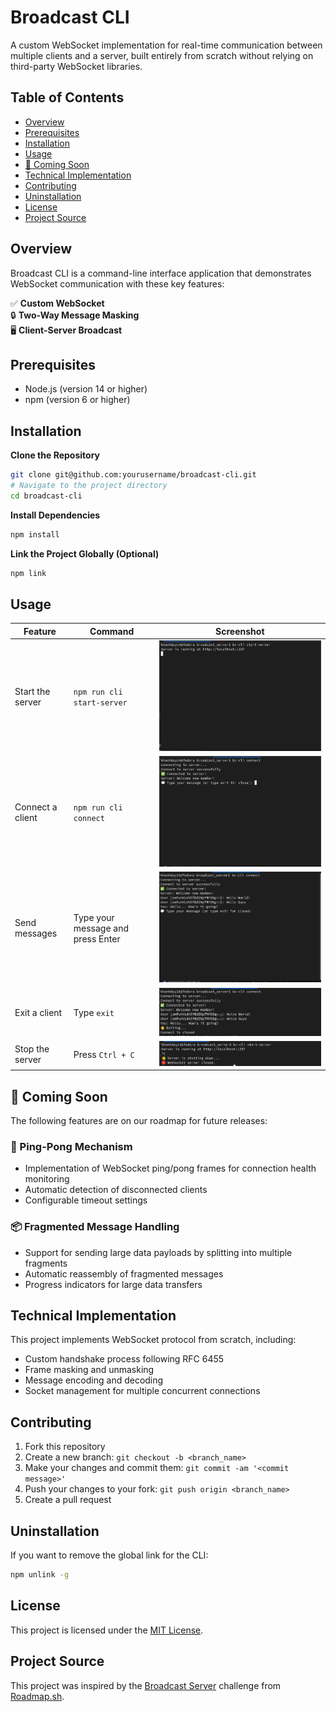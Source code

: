 # Broadcast CLI

A custom WebSocket implementation for real-time communication between multiple clients and a server, built entirely from scratch without relying on third-party WebSocket libraries.

## Table of Contents
- [Overview](#overview)
- [Prerequisites](#prerequisites)
- [Installation](#installation)
- [Usage](#usage)
- [🚀 Coming Soon](#-coming-soon)
- [Technical Implementation](#technical-implementation)
- [Contributing](#contributing)
- [Uninstallation](#uninstallation)
- [License](#license)
- [Project Source](#project-source)

## Overview

Broadcast CLI is a command-line interface application that demonstrates WebSocket communication with these key features:

✅ **Custom WebSocket**  
🔒 **Two-Way Message Masking**  
🖥️ **Client-Server Broadcast**  

## Prerequisites

- Node.js (version 14 or higher)
- npm (version 6 or higher)

## Installation

**Clone the Repository**
```bash
git clone git@github.com:yourusername/broadcast-cli.git
# Navigate to the project directory
cd broadcast-cli
```

**Install Dependencies**
```bash
npm install
```

**Link the Project Globally (Optional)**
```bash
npm link
```

## Usage

| Feature | Command | Screenshot                                   |
|---------|---------|----------------------------------------------|
| Start the server | `npm run cli start-server` | ![Start Server](assets/start_server.png)     |
| Connect a client | `npm run cli connect` | ![Connect Client](assets/connect_client.png) |
| Send messages | Type your message and press Enter | ![Send Messages](assets/send_message.png)    |
| Exit a client | Type `exit` | ![Exit Client](assets/close_client.png)      |
| Stop the server | Press `Ctrl + C` | ![Stop Server](assets/close_server.png)      |

## 🚀 Coming Soon

The following features are on our roadmap for future releases:

### 🏓 Ping-Pong Mechanism
- Implementation of WebSocket ping/pong frames for connection health monitoring
- Automatic detection of disconnected clients
- Configurable timeout settings

### 📦 Fragmented Message Handling
- Support for sending large data payloads by splitting into multiple fragments
- Automatic reassembly of fragmented messages
- Progress indicators for large data transfers

## Technical Implementation

This project implements WebSocket protocol from scratch, including:

- Custom handshake process following RFC 6455
- Frame masking and unmasking
- Message encoding and decoding
- Socket management for multiple concurrent connections

## Contributing

1. Fork this repository
2. Create a new branch: `git checkout -b <branch_name>`
3. Make your changes and commit them: `git commit -am '<commit message>'`
4. Push your changes to your fork: `git push origin <branch_name>`
5. Create a pull request

## Uninstallation

If you want to remove the global link for the CLI:
```bash
npm unlink -g
```

## License

This project is licensed under the [MIT License](https://opensource.org/licenses/MIT).

## Project Source

This project was inspired by the [Broadcast Server](https://roadmap.sh/projects/broadcast-server) challenge from [Roadmap.sh](https://www.roadmap.sh).
